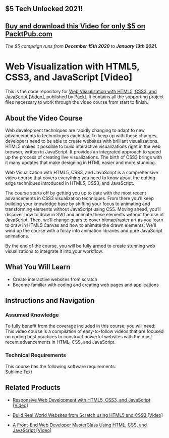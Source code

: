 ## $5 Tech Unlocked 2021!
[Buy and download this Video for only $5 on PacktPub.com](https://www.packtpub.com/product/web-visualization-with-html5-css3-and-javascript-video/9781785880971)
-----
*The $5 campaign         runs from __December 15th 2020__ to __January 13th 2021.__*

# Web Visualization with HTML5, CSS3, and JavaScript [Video]
This is the code repository for [Web Visualization with HTML5, CSS3, and JavaScript [Video]](https://www.packtpub.com/web-development/web-visualization-html5-css3-and-javascript-video?utm_source=github&utm_medium=repository&utm_campaign=9781785880971), published by [Packt](https://www.packtpub.com/?utm_source=github). It contains all the supporting project files necessary to work through the video course from start to finish.
## About the Video Course
Web development techniques are rapidly changing to adapt to new advancements in technologies each day. To keep up with these changes, developers need to be able to create websites with brilliant visualizations. HTML5 makes it possible to build interactive visualizations right in the web browser, written in JavaScript. It provides an integrated approach to speed up the process of creating live visualizations. The birth of CSS3 brings with it many updates that make designing in HTML easier and more stunning. 

Web Visualization with HTML5, CSS3, and JavaScript is a comprehensive video course that covers everything you need to know about the cutting-edge techniques introduced in HTML5, CSS3, and JavaScript. 

The course starts off by getting you up to date with the most recent advancements in CSS3 visualization techniques. From there you’ll keep building your knowledge base by shifting your focus to animating and transforming elements without JavaScript using CSS. Moving ahead, you’ll discover how to draw in SVG and animate these elements without the use of JavaScript. Then, we’ll change gears to cover bitmap/raster art as you learn to draw in HTML5 Canvas and how to animate the drawn elements. We’ll wind up the course with a foray into animation libraries and pure JavaScript animations.

By the end of the course, you will be fully armed to create stunning web visualizations to integrate it into your workflow.

<H2>What You Will Learn</H2>
<DIV class=book-info-will-learn-text>
<UL>
<LI>Create interactive websites from scratch 
<LI>Become familiar with coding and creating web pages and applications </LI></UL></DIV>

## Instructions and Navigation
### Assumed Knowledge
To fully benefit from the coverage included in this course, you will need:<br/>
This video course is a compilation of easy-to-follow videos that are focused on coding best practices to construct powerful websites with the most recent advancements in HTML, CSS, and JavaScript.
### Technical Requirements
This course has the following software requirements:<br/>
Sublime Text

## Related Products
* [Responsive Web Development with HTML5, CSS3, and JavaScript [Video]](https://www.packtpub.com/web-development/responsive-web-development-html5-css3-and-javascript-video?utm_source=github&utm_medium=repository&utm_campaign=9781788628365)

* [Build Real World Websites from Scratch using HTML5 and CSS3 [Video]](https://www.packtpub.com/web-development/build-real-world-websites-scratch-using-html5-and-css3-video?utm_source=github&utm_medium=repository&utm_campaign=9781789343632)

* [A Front-End Web Developer MasterClass Using HTML, CSS, and JavaScript [Video]](https://www.packtpub.com/web-development/front-end-web-developer-masterclass-using-html-css-and-javascript-video?utm_source=github&utm_medium=repository&utm_campaign=9781789803358)

